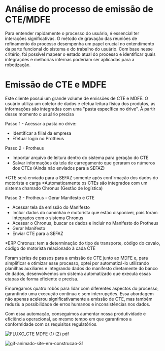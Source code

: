 # Análise do processo de emissão de CTE/MDFE

Para entender rapidamente o processo do usuário, é essencial ter interações significativas. O método de gravação das reuniões de refinamento do processo
desempenha um papel crucial no entendimento da parte funcional do sistema e do trabalho do usuário. Com base nesse critério, foi possível mapear o estado atual do 
processo e identificar quais integrações e melhorias internas poderiam ser aplicadas para a robotização.

# Emissão de CTE e MDFE
Este cliente possui um grande volume de emissões de CTE e MDFE.
O usuário utiliza um coletor de dados e efetua leitura física dos produtos, as informações são integradas com uma "pasta específica no drive". Á partir desse momento o usuário precisa

Passo 1 - Acessar a pasta no drive:
- Identificar a filial da empresa
- Efetuar login no Protheus

Passo 2 - Protheus
- Importar arquivo de leitura dentro do sistema para geração do CTE
- Salvar informações da tela de carregamento que geraram os números dos CTEs (Ainda não enviados para a SEFAZ)

*CTE será enviado para a SEFAZ somente após confirmação dos dados do motorista e carga
*Automaticamente os CTEs são integrados com um sistema chamado Chronus (Gestão de logística)

Passo 3 - Protheus - Gerar Manifesto e CTE
- Acessar tela da emissão do Manifesto
- Incluir dados do caminhão e motorista que estão disponívei, pois foram integrados com o sistema Chronus
- Acessar o Chronus, buscar os dados e incluir no Manifesto do Protheus
- Gerar Manifesto
- Enviar CTE para a SEFAZ

*ERP Chronus: tem a determinação do tipo de transporte, código do cavalo, código do motorista relacionado à cada CTE


Foram séries de passos para a emissão de CTE junto ao MDFE e, para simplificar e otimizar esse processo, optei por automatizá-lo utilizando planilhas auxiliares e integrando dados do manifesto diretamente do banco de dados, desenvolvemos um sistema automatizado que executa essas etapas de forma eficiente e precisa.

Empregamos quatro robôs para lidar com diferentes aspectos do processo, garantindo uma execução contínua e sem interrupções. Essa abordagem não apenas acelerou significativamente a emissão de CTE, mas também reduziu a possibilidade de erros humanos e inconsistências nos dados.

Com essa automação, conseguimos aumentar nossa produtividade e eficiência operacional, ao mesmo tempo em que garantimos a conformidade com os requisitos regulatórios.

![FLUXO_CTE MDFE (1) (2) pdf](https://github.com/BertaT2C/Fluxograma_Automacao_RPA/assets/99225701/929d3025-2c22-4d1d-8246-01757e860d71)



![gif-animado-site-em-construcao-31](https://github.com/BertaT2C/Fluxograma_Automacao_RPA/assets/99225701/cf8afc49-36b5-49ae-8e89-adb2efeea45f)
